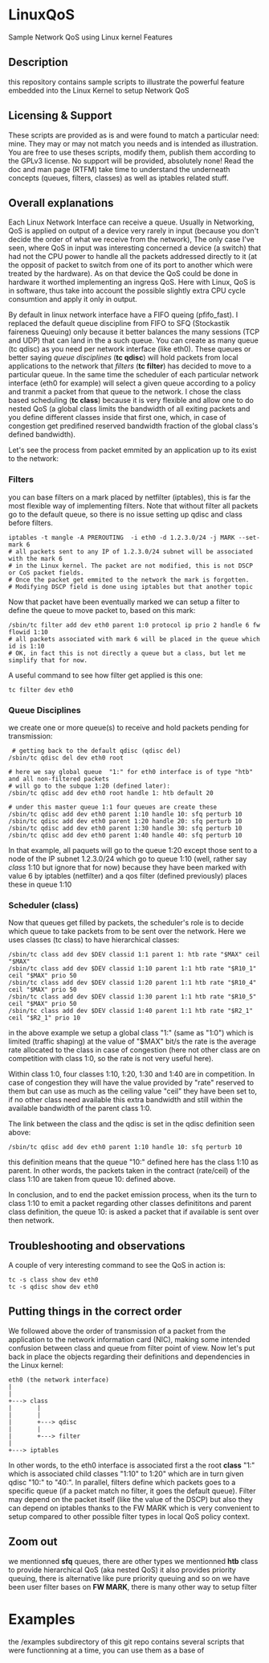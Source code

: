 # LinuxQoS
Sample Network QoS using Linux kernel Features

## Description
this repository contains sample scripts to illustrate the powerful feature embedded into the Linux Kernel to setup Network QoS

## Licensing & Support
These scripts are provided as is and were found to match a particular need: mine. They may or may not match you needs and is intended as illustration. You are free to use theses scripts, modify them, publish them according to the GPLv3 license. No support will be provided, absolutely none! Read the doc and man  page (RTFM) take time to understand the underneath concepts (queues, filters, classes) as well as iptables related stuff.

## Overall explanations
Each Linux Network Interface can receive a queue. Usually in Networking, QoS is applied on output of a device very rarely in input (because you don't decide the order of what we receive from the network), The only case I've seen, where QoS in input was interesting concerned a device (a switch) that had not the CPU power to handle all the packets addressed directly to it (at the opposit of packet to switch from one of its port to another which were treated by the hardware). As on that device the QoS could be done in hardware it worthed implementing an ingress QoS. Here with Linux, QoS is in software, thus take into account the possible slightly extra CPU cycle consumtion and apply it only in output.

By default in linux network interface have a FIFO queing (pfifo_fast). I replaced the default queue discipline from FIFO to SFQ (Stockastik faireness Queuing) only because it better balances the many sessions (TCP and UDP) that can land in the a such queue. You can create as many queue (tc qdisc) as you need per network interface (like eth0). These queues or better saying *queue disciplines* (**tc qdisc**) will hold packets from local applications to the network that *filters* (**tc filter**) has decided to move to a particular queue. In the same time the scheduler of each particular network interface (eth0 for example) will select a given queue according to a policy and tranmit a packet from that queue to the network. I chose the class based scheduling (**tc class**) because it is very flexible and allow one to do nested QoS (a global class limits the bandwidth of all exiting packets and you define different classes inside that first one, which, in case of congestion get predifined reserved bandwidth fraction of the global class's defined bandwidth).

Let's see the process from packet emmited by an application up to its exist to the network:

### Filters
you can base filters on a mark placed by netfilter (iptables), this is far the most flexible way of implementing filters. Note that without filter all packets go to the default queue, so there is no issue setting up qdisc and class before filters. 

    iptables -t mangle -A PREROUTING  -i eth0 -d 1.2.3.0/24 -j MARK --set-mark 6
    # all packets sent to any IP of 1.2.3.0/24 subnet will be associated with the mark 6 
    # in the Linux kernel. The packet are not modified, this is not DSCP or CoS packet fields.
    # Once the packet get emmited to the network the mark is forgotten.
    # Modifying DSCP field is done using iptables but that another topic 

Now that packet have been eventually marked we can setup a filter to define the queue to move packet to, based on this mark:

    /sbin/tc filter add dev eth0 parent 1:0 protocol ip prio 2 handle 6 fw flowid 1:10
    # all packets associated with mark 6 will be placed in the queue which id is 1:10
    # OK, in fact this is not directly a queue but a class, but let me simplify that for now.
  
A useful command to see how filter get applied is this one:

    tc filter dev eth0

### Queue Disciplines

we create one or more queue(s) to receive and hold packets pending for transmission:

     # getting back to the default qdisc (qdisc del)
    /sbin/tc qdisc del dev eth0 root
   
    # here we say global queue  "1:" for eth0 interface is of type "htb" and all non-filtered packets
    # will go to the subque 1:20 (defined later):
    /sbin/tc qdisc add dev eth0 root handle 1: htb default 20
   
    # under this master queue 1:1 four queues are create these
    /sbin/tc qdisc add dev eth0 parent 1:10 handle 10: sfq perturb 10
    /sbin/tc qdisc add dev eth0 parent 1:20 handle 20: sfq perturb 10
    /sbin/tc qdisc add dev eth0 parent 1:30 handle 30: sfq perturb 10
    /sbin/tc qdisc add dev eth0 parent 1:40 handle 40: sfq perturb 10

In that example, all paquets will go to the queue 1:20 except those sent to a node of the IP subnet 1.2.3.0/24 which go to queue 1:10 (well, rather say *class* 1:10 but ignore that for now) because they have been marked with value 6 by iptables (netfilter) and a qos filter (defined previously) places these in queue 1:10

### Scheduler (class)
Now that queues get filled by packets, the scheduler's role is to decide which queue to take packets from to be sent over the network. Here we uses classes (tc class) to have hierarchical classes:

    /sbin/tc class add dev $DEV classid 1:1 parent 1: htb rate "$MAX" ceil "$MAX"
    /sbin/tc class add dev $DEV classid 1:10 parent 1:1 htb rate "$R10_1" ceil "$MAX" prio 50
    /sbin/tc class add dev $DEV classid 1:20 parent 1:1 htb rate "$R10_4" ceil "$MAX" prio 50
    /sbin/tc class add dev $DEV classid 1:30 parent 1:1 htb rate "$R10_5" ceil "$MAX" prio 50
    /sbin/tc class add dev $DEV classid 1:40 parent 1:1 htb rate "$R2_1" ceil "$R2_1" prio 10

in the above example we setup a global class "1:" (same as "1:0") which is limited (traffic shaping) at the value of "$MAX" bit/s the rate is the average rate allocated to the class in case of congestion (here not other class are on competition with class 1:0, so the rate is not very useful here).

Within class 1:0, four classes 1:10, 1:20, 1:30 and 1:40 are in competition. In case of congestion they will have the value provided by "rate" reserved to them but can use as much as the ceiling value "ceil" they have been set to, if no other class need available this extra bandwidth and still within the available bandwidth of the parent class 1:0.

The link between the class and the qdisc is set in the qdisc definition seen above:

    /sbin/tc qdisc add dev eth0 parent 1:10 handle 10: sfq perturb 10
  
 this definition means that the queue "10:" defined here has the class 1:10 as parent. In other words, the packets taken in the contract (rate/ceil) of the class 1:10 are taken from queue 10: defined above.
 
In conclusion, and to end the packet emission process, when its the turn to class 1:10 to emit a packet regarding other classes definititons and parent class definition, the queue 10: is asked a packet that if available is sent over then network.

## Troubleshooting and observations

A couple of very interesting command  to see the QoS in action is:

    tc -s class show dev eth0
    tc -s qdisc show dev eth0

## Putting things in the correct order
We followed above the order of transmission of a packet from the application to the network information card (NIC), making some intended confusion between class and queue from filter point of view. Now let's put back in place the objects regarding their definitions and dependencies in the Linux kernel:

    eth0 (the network interface)
    |
    |
    +---> class
    |       |
    |       |
    |       +---> qdisc
    |       |
    |       +---> filter
    |
    +---> iptables
    
In other words, to the eth0 interface is associated first a the root **class** "1:" which is associated child classes "1:10" to 1:20" which are in turn given qdisc "10:" to "40:". In parallel, filters define which packets goes to a specific queue (if a packet match no filter, it goes the default queue). Filter may depend on the packet itself (like the value of the DSCP) but also they can depend on iptables thanks to the FW MARK which is very convenient to setup compared to other possible filter types in local QoS policy context.

## Zoom out
we mentionned **sfq** queues, there are other types
we mentionned **htb** class to provide hierarchical QoS (aka nested QoS) it also provides priority queuing, there is alternative like pure priority queuing and so on
we have been user filter bases on **FW MARK**, there is many other way to setup filter

# Examples
the /examples subdirectory of this git repo contains several scripts that were functionning at a time, you can use them as a base of 
 
